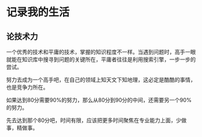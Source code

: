 # 记录我的生活

## 论技术力

一个优秀的技术和平庸的技术，掌握的知识程度不一样。当遇到问题时，高手一眼就能在知识库中搜寻到问题的关键所在，平庸者往往是利用搜索引擎，一步一步的尝试。

努力去成为一个高手吧，在自己的领域上知天文下知地理，这必定是酷酷的事情，也是竞争力所在。

如果达到80分需要90%的努力，那么从80分到90分的中间，还需要另一个90%的努力。

先去达到那个80分吧，时间有限，应该把更多时间聚焦在专业能力上面，少做事，精做事。